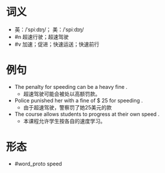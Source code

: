 # 词义
- 英：/ˈspiːdɪŋ/； 美：/ˈspiːdɪŋ/
- #n 超速行驶；超速驾驶
- #v 加速；促进；快速运送；快速前行
# 例句
- The penalty for speeding can be a heavy fine .
	- 超速驾驶可能会被处以高额罚款。
- Police punished her with a fine of $ 25 for speeding .
	- 由于超速驾驶，警察罚了她25美元的款
- The course allows students to progress at their own speed .
	- 本课程允许学生按各自的速度学习。
# 形态
- #word_proto speed
